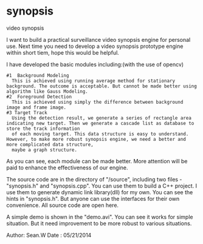 synopsis
========

video synopsis


  I want to build a practical surveillance video synopsis engine for personal use. Next time you need to develop a video synopsis prototype engine within short tiem, hope this would be helpful.

  I have developed the basic modules including:(with the use of opencv)
  
    #1  Background Modeling
      This is achieved using running average method for stationary background. The outcome is acceptable. But cannot be made better using algorithm like Gauss Modeling.
    #2  Foreground Detection
      This is achieved using simply the difference between background image and frame image. 
    #3 Target Track
      Using the detection result, we generate a series of rectangle area indicating new target. Then we generate a cascade list as database to store the track information 
      of each moving target. This data structure is easy to understand. However, to make more robust synopsis engine, we need a better and more complicated data structure, 
      maybe a graph structure.
      
  As you can see, each module can be made better. More attention will be paid to enhance the effectiveness of our engine.
  
  The source code are in the directory of "/source", including two files - "synopsis.h" and "synopsis.cpp". You can use them to build a C++ project. I use them to generate dynamic link library(dll) for my own. You can see the hints in "synopsis.h". But anyone can use the interfaces for their own convenience. All source code are open here. 

  A simple demo is shown in the "demo.avi". You can see it works for simple situation. But it need improvement to be more robust to various situations.


Author: Sean.W
Date  : 05/21/2014
